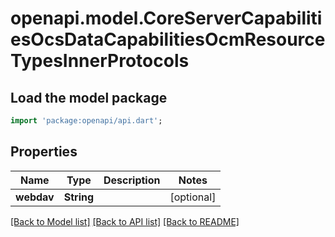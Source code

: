 # openapi.model.CoreServerCapabilitiesOcsDataCapabilitiesOcmResourceTypesInnerProtocols

## Load the model package
```dart
import 'package:openapi/api.dart';
```

## Properties
Name | Type | Description | Notes
------------ | ------------- | ------------- | -------------
**webdav** | **String** |  | [optional] 

[[Back to Model list]](../README.md#documentation-for-models) [[Back to API list]](../README.md#documentation-for-api-endpoints) [[Back to README]](../README.md)


